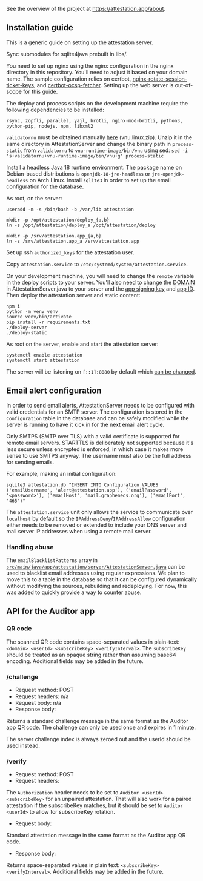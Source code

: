 See the overview of the project at https://attestation.app/about.

## Installation guide

This is a generic guide on setting up the attestation server.

Sync submodules for sqlite4java prebuilt in libs/.

You need to set up nginx using the nginx configuration in the nginx directory in this repository.
You'll need to adjust it based on your domain name. The sample configuration relies on certbot,
[nginx-rotate-session-ticket-keys](https://github.com/GrapheneOS/nginx-rotate-session-ticket-keys),
and [certbot-ocsp-fetcher](https://github.com/tomwassenberg/certbot-ocsp-fetcher). Setting up the web server is out-of-scope for this guide.

The deploy and process scripts on the development machine require the following dependencies to be installed:

    rsync, zopfli, parallel, yajl, brotli, nginx-mod-brotli, python3, python-pip, nodejs, npm, libxml2

`validatornu` must be obtained manually
[here](https://github.com/validator/validator/releases/tag/20.6.30) (vnu.linux.zip). Unzip it in
the same directory in AttestationServer and change the binary path in `process-static` from
`validatornu` to `vnu-runtime-image/bin/vnu` using sed: `sed -i
's+validatornu+vnu-runtime-image/bin/vnu+g' process-static`

Install a headless Java 18 runtime environment. The package name on Debian-based distributions is
`openjdk-18-jre-headless` or `jre-openjdk-headless` on Arch Linux. Install `sqlite3` in order to
set up the email configuration for the database.

As root, on the server:

    useradd -m -s /bin/bash -b /var/lib attestation

    mkdir -p /opt/attestation/deploy_{a,b}
    ln -s /opt/attestation/deploy_a /opt/attestation/deploy

    mkdir -p /srv/attestation.app_{a,b}
    ln -s /srv/attestation.app_a /srv/attestation.app

Set up ssh `authorized_keys` for the attestation user.

Copy `attestation.service` to `/etc/systemd/system/attestation.service`.

On your development machine, you will need to change the `remote` variable in the deploy scripts
to your server. You'll also need to change the
[DOMAIN](https://github.com/GrapheneOS/AttestationServer/blob/df53e39706fdc6247ce497cb0776bf77fe931085/src/main/java/app/attestation/server/AttestationServer.java#L85)
in AttestationServer.java to your server and the [app signing
key](https://github.com/GrapheneOS/AttestationServer/blob/df53e39706fdc6247ce497cb0776bf77fe931085/src/main/java/app/attestation/server/AttestationProtocol.java#L157-L162)
and [app
ID](https://github.com/GrapheneOS/AttestationServer/blob/df53e39706fdc6247ce497cb0776bf77fe931085/src/main/java/app/attestation/server/AttestationProtocol.java#L154-L156).
Then deploy the attestation server and static content:

    npm i
    python -m venv venv
    source venv/bin/activate
    pip install -r requirements.txt
    ./deploy-server
    ./deploy-static

As root on the server, enable and start the attestation server:

    systemctl enable attestation
    systemctl start attestation

The server will be listening on `[::1]:8080` by default which [can be changed](https://github.com/GrapheneOS/AttestationServer/blob/df53e39706fdc6247ce497cb0776bf77fe931085/src/main/java/app/attestation/server/AttestationServer.java#L320).

## Email alert configuration

In order to send email alerts, AttestationServer needs to be configured with valid credentials for
an SMTP server. The configuration is stored in the `Configuration` table in the database and can
be safely modified while the server is running to have it kick in for the next email alert cycle.

Only SMTPS (SMTP over TLS) with a valid certificate is supported for remote email servers.
STARTTLS is deliberately not supported because it's less secure unless encrypted is enforced, in
which case it makes more sense to use SMTPS anyway. The username must also be the full address for
sending emails.

For example, making an initial configuration:

    sqlite3 attestation.db "INSERT INTO Configuration VALUES ('emailUsername', 'alert@attestation.app'), ('emailPassword', '<password>'), ('emailHost', 'mail.grapheneos.org'), ('emailPort', '465')"

The `attestation.service` unit only allows the service to communicate over `localhost` by default
so the `IPAddressDeny`/`IPAddressAllow` configuration either needs to be removed or extended to
include your DNS server and mail server IP addresses when using a remote mail server.

### Handling abuse

The `emailBlacklistPatterns` array in
[`src/main/java/app/attestation/server/AttestationServer.java`](https://github.com/GrapheneOS/AttestationServer/blob/df53e39706fdc6247ce497cb0776bf77fe931085/src/main/java/app/attestation/server/AttestationServer.java#L92-L94) can be used to blacklist email
addresses using regular expressions. We plan to move this to a table in the database so that it
can be configured dynamically without modifying the sources, rebuilding and redeploying. For now,
this was added to quickly provide a way to counter abuse.

## API for the Auditor app

### QR code

The scanned QR code contains space-separated values in plain-text: `<domain> <userId>
<subscribeKey> <verifyInterval>`. The `subscribeKey` should be treated as an opaque string rather
than assuming base64 encoding. Additional fields may be added in the future.

### /challenge

* Request method: POST
* Request headers: n/a
* Request body: n/a
* Response body:

Returns a standard challenge message in the same format as the Auditor app QR code. The challenge
can only be used once and expires in 1 minute.

The server challenge index is always zeroed out and the userId should be used instead.

### /verify

* Request method: POST
* Request headers:

The `Authorization` header needs to be set to `Auditor <userId> <subscribeKey>` for an unpaired
attestation. That will also work for a paired attestation if the subscribeKey matches, but it
should be set to `Auditor <userId>` to allow for subscribeKey rotation.

* Request body:

Standard attestation message in the same format as the Auditor app QR code.

* Response body:

Returns space-separated values in plain text: `<subscribeKey> <verifyInterval>`. Additional fields
may be added in the future.
